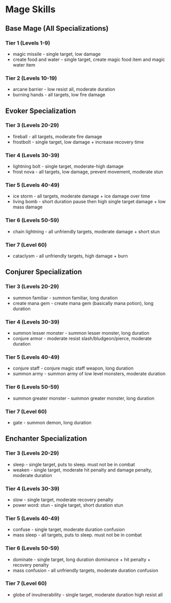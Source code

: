 # Mage Skills

## Base Mage (All Specializations)

### Tier 1 (Levels 1-9)
* magic missile - single target, low damage
* create food and water - single target, create magic food item and magic water item

### Tier 2 (Levels 10-19)
* arcane barrier - low resist all, moderate duration
* burning hands - all targets, low fire damage

## Evoker Specialization

### Tier 3 (Levels 20-29)
* fireball - all targets, moderate fire damage
* frostbolt - single target, low damage + increase recovery time

### Tier 4 (Levels 30-39)
* lightning bolt - single target, moderate-high damage
* frost nova - all targets, low damage, prevent movement, moderate stun

### Tier 5 (Levels 40-49)
* ice storm - all targets, moderate damage + ice damage over time
* living bomb - short duration pause then high single target damage + low mass damage

### Tier 6 (Levels 50-59)
* chain lightning - all unfriendly targets, moderate damage + short stun

### Tier 7 (Level 60)
* cataclysm - all unfriendly targets, high damage + burn

## Conjurer Specialization

### Tier 3 (Levels 20-29)
* summon familiar - summon familiar, long duration
* create mana gem - create mana gem (basically mana potion), long duration

### Tier 4 (Levels 30-39)
* summon lesser monster - summon lesser monster, long duration
* conjure armor - moderate resist slash/bludgeon/pierce, moderate duration

### Tier 5 (Levels 40-49)
* conjure staff - conjure magic staff weapon, long duration
* summon army - summon army of low level monsters, moderate duration

### Tier 6 (Levels 50-59)
* summon greater monster - summon greater monster, long duration

### Tier 7 (Level 60)
* gate - summon demon, long duration

## Enchanter Specialization

### Tier 3 (Levels 20-29)
* sleep - single target, puts to sleep. must not be in combat
* weaken - single target, moderate hit penalty and damage penalty, moderate duration

### Tier 4 (Levels 30-39)
* slow - single target, moderate recovery penalty
* power word: stun - single target, short duration stun

### Tier 5 (Levels 40-49)
* confuse - single target, moderate duration confusion
* mass sleep - all targets, puts to sleep. must not be in combat

### Tier 6 (Levels 50-59)
* dominate - single target, long duration dominance + hit penalty + recovery penalty
* mass confusion - all unfriendly targets, moderate duration confusion

### Tier 7 (Level 60)
* globe of invulnerability - single target, moderate duration high resist all

